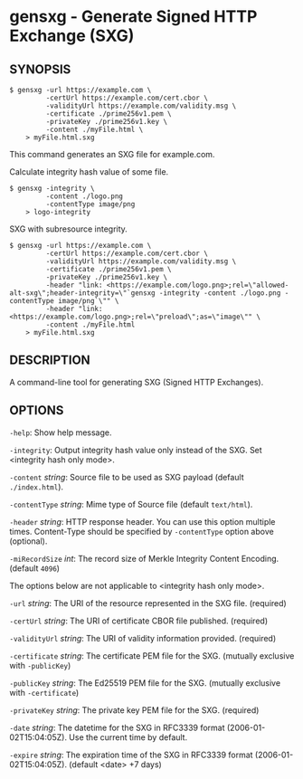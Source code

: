 # gensxg - Generate Signed HTTP Exchange (SXG)

## SYNOPSIS

```ShellSession
$ gensxg -url https://example.com \
         -certUrl https://example.com/cert.cbor \
         -validityUrl https://example.com/validity.msg \
         -certificate ./prime256v1.pem \
         -privateKey ./prime256v1.key \
         -content ./myFile.html \
    > myFile.html.sxg
```

This command generates an SXG file for example.com.

Calculate integrity hash value of some file.

```ShellSession
$ gensxg -integrity \
         -content ./logo.png
         -contentType image/png
    > logo-integrity
```

SXG with subresource integrity.

```ShellSession
$ gensxg -url https://example.com \
         -certUrl https://example.com/cert.cbor \
         -validityUrl https://example.com/validity.msg \
         -certificate ./prime256v1.pem \
         -privateKey ./prime256v1.key \
         -header "link: <https://example.com/logo.png>;rel=\"allowed-alt-sxg\";header-integrity=\"`gensxg -integrity -content ./logo.png -contentType image/png`\"" \
         -header "link: <https://example.com/logo.png>;rel=\"preload\";as=\"image\"" \
         -content ./myFile.html
    > myFile.html.sxg
```

## DESCRIPTION

A command-line tool for generating SXG (Signed HTTP Exchanges).

## OPTIONS

`-help`:                 Show help message.

`-integrity`:            Output integrity hash value only instead of the SXG. Set \<integrity hash only mode\>.

`-content` _string_:     Source file to be used as SXG payload (default `./index.html`).

`-contentType` _string_: Mime type of Source file (default `text/html`).

`-header` _string_:      HTTP response header. You can use this option multiple times.
                           Content-Type should be specified by `-contentType` option above (optional).

`-miRecordSize` _int_:   The record size of Merkle Integrity Content Encoding. (default `4096`)

The options below are not applicable to \<integrity hash only mode\>.

`-url` _string_:         The URI of the resource represented in the SXG file. (required)

`-certUrl` _string_:     The URI of certificate CBOR file published. (required)

`-validityUrl` _string_: The URI of validity information provided. (required)

`-certificate` _string_: The certificate PEM file for the SXG. (mutually exclusive with `-publicKey`)

`-publicKey` _string_:   The Ed25519 PEM file for the SXG. (mutually exclusive with `-certificate`)

`-privateKey` _string_:  The private key PEM file for the SXG. (required)

`-date` _string_:        The datetime for the SXG in RFC3339 format (2006-01-02T15:04:05Z). Use the current time by default.

`-expire` _string_:      The expiration time of the SXG in RFC3339 format (2006-01-02T15:04:05Z). (default \<date\> +7 days)

